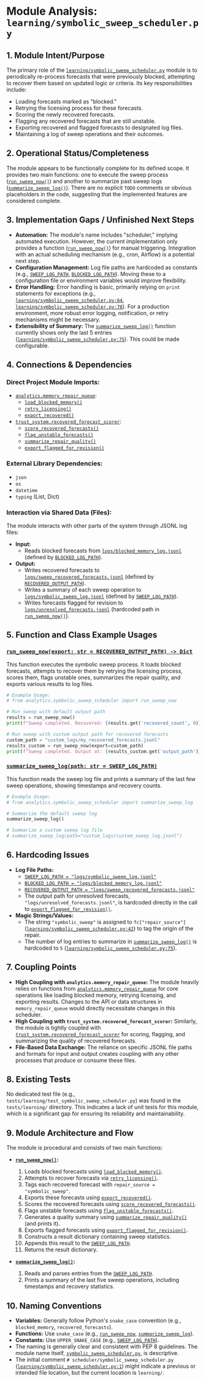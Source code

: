 # Module Analysis: `learning/symbolic_sweep_scheduler.py`

## 1. Module Intent/Purpose

The primary role of the [`learning/symbolic_sweep_scheduler.py`](learning/symbolic_sweep_scheduler.py) module is to periodically re-process forecasts that were previously blocked, attempting to recover them based on updated logic or criteria. Its key responsibilities include:
- Loading forecasts marked as "blocked."
- Retrying the licensing process for these forecasts.
- Scoring the newly recovered forecasts.
- Flagging any recovered forecasts that are still unstable.
- Exporting recovered and flagged forecasts to designated log files.
- Maintaining a log of sweep operations and their outcomes.

## 2. Operational Status/Completeness

The module appears to be functionally complete for its defined scope. It provides two main functions: one to execute the sweep process ([`run_sweep_now()`](learning/symbolic_sweep_scheduler.py:36)) and another to summarize past sweep logs ([`summarize_sweep_log()`](learning/symbolic_sweep_scheduler.py:69)). There are no explicit `TODO` comments or obvious placeholders in the code, suggesting that the implemented features are considered complete.

## 3. Implementation Gaps / Unfinished Next Steps

- **Automation:** The module's name includes "scheduler," implying automated execution. However, the current implementation only provides a function ([`run_sweep_now()`](learning/symbolic_sweep_scheduler.py:36)) for manual triggering. Integration with an actual scheduling mechanism (e.g., cron, Airflow) is a potential next step.
- **Configuration Management:** Log file paths are hardcoded as constants (e.g., [`SWEEP_LOG_PATH`](learning/symbolic_sweep_scheduler.py:31), [`BLOCKED_LOG_PATH`](learning/symbolic_sweep_scheduler.py:32)). Moving these to a configuration file or environment variables would improve flexibility.
- **Error Handling:** Error handling is basic, primarily relying on `print` statements for exceptions (e.g., [`learning/symbolic_sweep_scheduler.py:64`](learning/symbolic_sweep_scheduler.py:64), [`learning/symbolic_sweep_scheduler.py:78`](learning/symbolic_sweep_scheduler.py:78)). For a production environment, more robust error logging, notification, or retry mechanisms might be necessary.
- **Extensibility of Summary:** The [`summarize_sweep_log()`](learning/symbolic_sweep_scheduler.py:69) function currently shows only the last 5 entries ([`learning/symbolic_sweep_scheduler.py:75`](learning/symbolic_sweep_scheduler.py:75)). This could be made configurable.

## 4. Connections & Dependencies

### Direct Project Module Imports:
- [`analytics.memory_repair_queue`](memory/memory_repair_queue.py):
    - [`load_blocked_memory()`](memory/memory_repair_queue.py)
    - [`retry_licensing()`](memory/memory_repair_queue.py)
    - [`export_recovered()`](memory/memory_repair_queue.py)
- [`trust_system.recovered_forecast_scorer`](trust_system/recovered_forecast_scorer.py):
    - [`score_recovered_forecasts()`](trust_system/recovered_forecast_scorer.py)
    - [`flag_unstable_forecasts()`](trust_system/recovered_forecast_scorer.py)
    - [`summarize_repair_quality()`](trust_system/recovered_forecast_scorer.py)
    - [`export_flagged_for_revision()`](trust_system/recovered_forecast_scorer.py)

### External Library Dependencies:
- `json`
- `os`
- `datetime`
- `typing` (List, Dict)

### Interaction via Shared Data (Files):
The module interacts with other parts of the system through JSONL log files:
- **Input:**
    - Reads blocked forecasts from [`logs/blocked_memory_log.jsonl`](logs/blocked_memory_log.jsonl) (defined by [`BLOCKED_LOG_PATH`](learning/symbolic_sweep_scheduler.py:32)).
- **Output:**
    - Writes recovered forecasts to [`logs/sweep_recovered_forecasts.jsonl`](logs/sweep_recovered_forecasts.jsonl) (defined by [`RECOVERED_OUTPUT_PATH`](learning/symbolic_sweep_scheduler.py:33)).
    - Writes a summary of each sweep operation to [`logs/symbolic_sweep_log.jsonl`](logs/symbolic_sweep_log.jsonl) (defined by [`SWEEP_LOG_PATH`](learning/symbolic_sweep_scheduler.py:31)).
    - Writes forecasts flagged for revision to [`logs/unresolved_forecasts.jsonl`](logs/unresolved_forecasts.jsonl) (hardcoded path in [`run_sweep_now()`](learning/symbolic_sweep_scheduler.py:49)).

## 5. Function and Class Example Usages

### [`run_sweep_now(export: str = RECOVERED_OUTPUT_PATH) -> Dict`](learning/symbolic_sweep_scheduler.py:36)
This function executes the symbolic sweep process. It loads blocked forecasts, attempts to recover them by retrying the licensing process, scores them, flags unstable ones, summarizes the repair quality, and exports various results to log files.
```python
# Example Usage:
# from analytics.symbolic_sweep_scheduler import run_sweep_now

# Run sweep with default output path
results = run_sweep_now()
print(f"Sweep completed. Recovered: {results.get('recovered_count', 0)}")

# Run sweep with custom output path for recovered forecasts
custom_path = "custom_logs/my_recovered_forecasts.jsonl"
results_custom = run_sweep_now(export=custom_path)
print(f"Sweep completed. Output at: {results_custom.get('output_path')}")
```

### [`summarize_sweep_log(path: str = SWEEP_LOG_PATH)`](learning/symbolic_sweep_scheduler.py:69)
This function reads the sweep log file and prints a summary of the last few sweep operations, showing timestamps and recovery counts.
```python
# Example Usage:
# from analytics.symbolic_sweep_scheduler import summarize_sweep_log

# Summarize the default sweep log
summarize_sweep_log()

# Summarize a custom sweep log file
# summarize_sweep_log(path="custom_logs/custom_sweep_log.jsonl")
```

## 6. Hardcoding Issues

- **Log File Paths:**
    - [`SWEEP_LOG_PATH = "logs/symbolic_sweep_log.jsonl"`](learning/symbolic_sweep_scheduler.py:31)
    - [`BLOCKED_LOG_PATH = "logs/blocked_memory_log.jsonl"`](learning/symbolic_sweep_scheduler.py:32)
    - [`RECOVERED_OUTPUT_PATH = "logs/sweep_recovered_forecasts.jsonl"`](learning/symbolic_sweep_scheduler.py:33)
    - The output path for unresolved forecasts, `"logs/unresolved_forecasts.jsonl"`, is hardcoded directly in the call to [`export_flagged_for_revision()`](learning/symbolic_sweep_scheduler.py:49).
- **Magic Strings/Values:**
    - The string `"symbolic_sweep"` is assigned to `fc["repair_source"]` ([`learning/symbolic_sweep_scheduler.py:42`](learning/symbolic_sweep_scheduler.py:42)) to tag the origin of the repair.
    - The number of log entries to summarize in [`summarize_sweep_log()`](learning/symbolic_sweep_scheduler.py:69) is hardcoded to `5` ([`learning/symbolic_sweep_scheduler.py:75`](learning/symbolic_sweep_scheduler.py:75)).

## 7. Coupling Points

- **High Coupling with `analytics.memory_repair_queue`:** The module heavily relies on functions from [`analytics.memory_repair_queue`](memory/memory_repair_queue.py) for core operations like loading blocked memory, retrying licensing, and exporting results. Changes to the API or data structures in `memory_repair_queue` would directly necessitate changes in this scheduler.
- **High Coupling with `trust_system.recovered_forecast_scorer`:** Similarly, the module is tightly coupled with [`trust_system.recovered_forecast_scorer`](trust_system/recovered_forecast_scorer.py) for scoring, flagging, and summarizing the quality of recovered forecasts.
- **File-Based Data Exchange:** The reliance on specific JSONL file paths and formats for input and output creates coupling with any other processes that produce or consume these files.

## 8. Existing Tests

No dedicated test file (e.g., `tests/learning/test_symbolic_sweep_scheduler.py`) was found in the `tests/learning/` directory. This indicates a lack of unit tests for this module, which is a significant gap for ensuring its reliability and maintainability.

## 9. Module Architecture and Flow

The module is procedural and consists of two main functions:

- **[`run_sweep_now()`](learning/symbolic_sweep_scheduler.py:36):**
    1. Loads blocked forecasts using [`load_blocked_memory()`](memory/memory_repair_queue.py).
    2. Attempts to recover forecasts via [`retry_licensing()`](memory/memory_repair_queue.py).
    3. Tags each recovered forecast with `repair_source = "symbolic_sweep"`.
    4. Exports these forecasts using [`export_recovered()`](memory/memory_repair_queue.py).
    5. Scores the recovered forecasts using [`score_recovered_forecasts()`](trust_system/recovered_forecast_scorer.py).
    6. Flags unstable forecasts using [`flag_unstable_forecasts()`](trust_system/recovered_forecast_scorer.py).
    7. Generates a quality summary using [`summarize_repair_quality()`](trust_system/recovered_forecast_scorer.py) (and prints it).
    8. Exports flagged forecasts using [`export_flagged_for_revision()`](trust_system/recovered_forecast_scorer.py).
    9. Constructs a result dictionary containing sweep statistics.
    10. Appends this result to the [`SWEEP_LOG_PATH`](learning/symbolic_sweep_scheduler.py:31).
    11. Returns the result dictionary.

- **[`summarize_sweep_log()`](learning/symbolic_sweep_scheduler.py:69):**
    1. Reads and parses entries from the [`SWEEP_LOG_PATH`](learning/symbolic_sweep_scheduler.py:31).
    2. Prints a summary of the last five sweep operations, including timestamps and recovery statistics.

## 10. Naming Conventions

- **Variables:** Generally follow Python's `snake_case` convention (e.g., `blocked_memory`, `recovered_forecasts`).
- **Functions:** Use `snake_case` (e.g., [`run_sweep_now`](learning/symbolic_sweep_scheduler.py:36), [`summarize_sweep_log`](learning/symbolic_sweep_scheduler.py:69)).
- **Constants:** Use `UPPER_SNAKE_CASE` (e.g., [`SWEEP_LOG_PATH`](learning/symbolic_sweep_scheduler.py:31)).
- The naming is generally clear and consistent with PEP 8 guidelines. The module name itself, [`symbolic_sweep_scheduler.py`](learning/symbolic_sweep_scheduler.py), is descriptive.
- The initial comment `# scheduler/symbolic_sweep_scheduler.py` ([`learning/symbolic_sweep_scheduler.py:1`](learning/symbolic_sweep_scheduler.py:1)) might indicate a previous or intended file location, but the current location is `learning/`.
